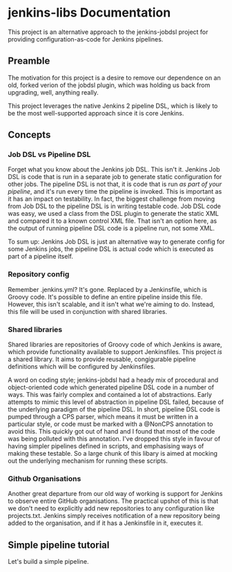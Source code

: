 # jenkins-libs Documentation

This project is an alternative approach to the jenkins-jobdsl project for providing configuration-as-code for Jenkins pipelines.
 
 ## Preamble
 
 The motivation for this project is a desire to remove our dependence on an old, forked verion of the jobdsl plugin, which was holding us back from upgrading, well, anything really. 
 
 This project leverages the native Jenkins 2 pipeline DSL, which is likely to be the most well-supported approach since it is core Jenkins. 
 
 ## Concepts
 
 ### Job DSL vs Pipeline DSL
 
 Forget what you know about the Jenkins job DSL. This isn't it. Jenkins Job DSL is code that is run in a separate job to generate static configuration for other jobs. The pipeline DSL is not that, it is code that is run *as part of your pipeline*, and it's run every time the pipeline is invoked. This is important as it has an impact on testability. In fact, the biggest challenge from moving from Job DSL to the pipeline DSL is in writing testable code. Job DSL code was easy, we used a class from the DSL plugin to generate the static XML and compared it to a known control XML file. That isn't an option here, as the output of running pipeline DSL code is a pipeline run, not some XML.
 
 To sum up: Jenkins Job DSL is just an alternative way to generate config for some Jenkins jobs, the pipeline DSL is actual code which is executed as part of a pipeline itself.
 
### Repository config

Remember .jenkins.yml? It's gone. Replaced by a Jenkinsfile, which is Groovy code. It's possible to define an entire pipeline inside this file. However, this isn't scalable, and it isn't what we're aiming to do. Instead, this file will be used in conjunction with shared libraries.

### Shared libraries

Shared libraries are repositories of Groovy code of which Jenkins is aware, which provide functionality available to support Jenkinsfiles. This project *is* a shared library. It aims to provide reusable, congigurable pipeline definitions which will be configured by Jenkinsfiles. 

A word on coding style; jenkins-jobdsl had a heady mix of procedural and object-oriented code which generated pipeline DSL code in a number of ways. This was fairly complex and contained a lot of abstractions. Early attempts to mimic this level of abstraction in pipeline DSL failed, because of the underlying paradigm of the pipeline DSL. In short, pipeline DSL code is pumped through a CPS parser, which means it must be written in a particular style, or code must be marked with a @NonCPS annotation to avoid this. This quickly got out of hand and I found that most of the code was being polluted with this annotation. I've dropped this style in favour of having simpler pipelines defined in scripts, and emphasising ways of making these testable. So a large chunk of this libary is aimed at mocking out the underlying mechanism for running these scripts.

### Github Organisations

Another great departure from our old way of working is support for Jenkins to observe entire GitHub organisations. The practical upshot of this is that we don't need to explicitly add new repositories to any configuration like projects.txt. Jenkins simply receives notification of a new repository being added to the organisation, and if it has a Jenkinsfile in it, executes it.

## Simple pipeline tutorial

Let's build a simple pipeline.